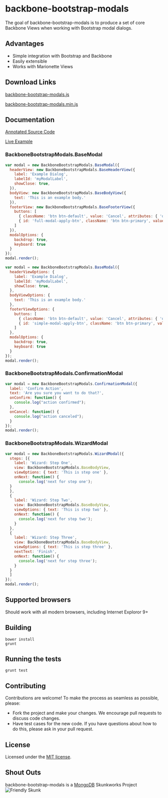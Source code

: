 backbone-bootstrap-modals
=========================

The goal of backbone-bootstrap-modals is to produce a set of core Backbone Views
when working with Bootstrap modal dialogs.

## Advantages

- Simple integration with Bootstrap and Backbone
- Easily extensible
- Works with Marionette Views

## Download Links

[backbone-bootstrap-modals.js](https://raw.githubusercontent.com/leafygreen/backbone-bootstrap-modals/master/lib/backbone-bootstrap-modals.js)

[backbone-bootstrap-modals.min.js](https://raw.githubusercontent.com/leafygreen/backbone-bootstrap-modals/master/lib/backbone-bootstrap-modals.min.js)

## Documentation

[Annotated Source Code](http://leafygreen.github.io/backbone-bootstrap-modals/docs/backbone-bootstrap-modals.html)

[Live Example](http://leafygreen.github.io/backbone-bootstrap-modals/example.html)

### BackboneBootstrapModals.BaseModal

```javascript
var modal = new BackboneBootstrapModals.BaseModal({
  headerView: new BackboneBootstrapModals.BaseHeaderView({
    label: 'Example Dialog',
    labelId: 'myModalLabel',
    showClose: true,
  }),
  bodyView: new BackboneBootstrapModals.BaseBodyView({
    text: 'This is an example body.'
  }),
  footerView: new BackboneBootstrapModals.BaseFooterView({
    buttons: [
      { className: 'btn btn-default', value: 'Cancel', attributes: { 'data-dismiss': 'modal', 'aria-hidden': 'true' }},
      { id: 'full-modal-apply-btn', className: 'btn btn-primary', value: 'Apply' }
    ]
  }),
  modalOptions: {
    backdrop: true,
    keyboard: true
  }
});
modal.render();
```

```javascript
var modal = new BackboneBootstrapModals.BaseModal({
  headerViewOptions: {
    label: 'Example Dialog',
    labelId: 'myModalLabel',
    showClose: true,
  },
  bodyViewOptions: {
    text: 'This is an example body.'
  },
  footerViewOptions: {
    buttons: [
      { className: 'btn btn-default', value: 'Cancel', attributes: { 'data-dismiss': 'modal', 'aria-hidden': 'true' }},
      { id: 'simple-modal-apply-btn', className: 'btn btn-primary', value: 'Apply' }
    ]
  },
  modalOptions: {
    backdrop: true,
    keyboard: true
  }
});
modal.render();
```

### BackboneBootstrapModals.ConfirmationModal

```javascript
var modal = new BackboneBootstrapModals.ConfirmationModal({
  label: 'Confirm Action',
  text: 'Are you sure you want to do that?',
  onConfirm: function() {
    console.log("action confirmed");
  },
  onCancel: function() {
    console.log("action canceled");
  }
});
modal.render();
```

### BackboneBootstrapModals.WizardModal

```javascript
var modal = new BackboneBootstrapModals.WizardModal({
  steps: [{
    label: 'Wizard: Step One',
    view: BackboneBootstrapModals.BaseBodyView,
    viewOptions: { text: 'This is step one' },
    onNext: function() {
      console.log('next for step one');
  }
  },
  {
    label: 'Wizard: Step Two',
    view: BackboneBootstrapModals.BaseBodyView,
    viewOptions: { text: 'This is step two' },
    onNext: function() {
      console.log('next for step two');
    }
  },
  {
    label: 'Wizard: Step Three',
    view: BackboneBootstrapModals.BaseBodyView,
    viewOptions: { text: 'This is step three' },
    nextText: 'Finish',
    onNext: function() {
      console.log('next for step three');
    }
  }
  ]
});
modal.render();
```

## Supported browsers

Should work with all modern browsers, including Internet Exploror 9+

## Building

```
bower install
grunt
```

## Running the tests

```
grunt test
```

## Contributing

Contributions are welcome! To make the process as seamless as possible, please:

* Fork the project and make your changes. We encourage pull requests to discuss code changes.
* Have test cases for the new code. If you have questions about how to do this, please ask in your pull request.


## License
Licensed under the [MIT license](LICENSE-MIT "MIT License").

## Shout Outs

backbone-bootstrap-modals is a [MongoDB](http://www.mongodb.com) Skunkworks Project
![Friendly Skunk](http://s12.postimg.org/fxmtcosx9/skunkworks2.jpg)
